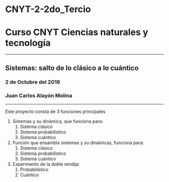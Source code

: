 # CNYT-2-2do_Tercio
# Curso CNYT Ciencias naturales y tecnología
---
## Sistemas: salto de lo clásico a lo cuántico
### 2 de Octubre del 2019
### Juan Carlos Alayón Molina
---
Este proyecto consta de 3 funciones principales
1. Sistemas y su dinámica, que funciona para:
    1. Sistema clásico
    2. Sistema probabilístico
    3. Sistema cuántico
2. Función que ensambla sistemas y su dinámicas, funciona para:
    1. Sistema clásico
    2. Sistema probabilístico
    3. Sistema cuántico
3. Experimento de la doble rendija:
    1. Probabilístico
    2. Cuántico
